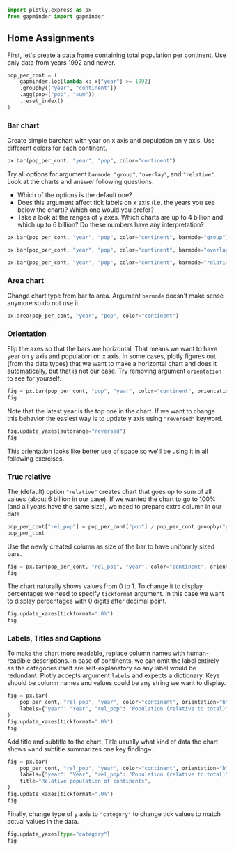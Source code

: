 ```python
import plotly.express as px
from gapminder import gapminder
```

## Home Assignments

First, let's create a data frame containing total population per continent. Use only data from years 1992 and newer. 

```python
pop_per_cont = (
    gapminder.loc[lambda x: x["year"] >= 1992]
    .groupby(["year", "continent"])
    .agg(pop=("pop", "sum"))
    .reset_index()
)
```

### Bar chart

Create simple barchart with year on x axis and population on y axis. Use different colors for each continent.

```python
px.bar(pop_per_cont, "year", "pop", color="continent")
```

Try all options for argument `barmode`: `"group"`, `"overlay"`, and `"relative"`. Look at the charts and answer following questions.

- Which of the options is the default one?
- Does this argument affect tick labels on x axis (i.e. the years you see below the chart)? Which one would you prefer?
- Take a look at the ranges of y axes. Which charts are up to 4 billion and which up to 6 billion? Do these numbers have any interpretation?

```python
px.bar(pop_per_cont, "year", "pop", color="continent", barmode="group")
```

```python
px.bar(pop_per_cont, "year", "pop", color="continent", barmode="overlay")
```

```python
px.bar(pop_per_cont, "year", "pop", color="continent", barmode="relative")
```

### Area chart

Change chart type from bar to area. Argument `barmode` doesn't make sense anymore so do not use it.

```python
px.area(pop_per_cont, "year", "pop", color="continent")
```

### Orientation

Flip the axes so that the bars are horizontal. That means we want to have year on y axis and population on x axis. In some cases, plotly figures out (from tha data types) that we want to make a horizontal chart and does it automatically, but that is not our case. Try removing argument `orientation` to see for yourself.

```python
fig = px.bar(pop_per_cont, "pop", "year", color="continent", orientation="h")
fig
```

Note that the latest year is the top one in the chart. If we want to change this behavior the easiest way is to update y axis using `"reversed"` keyword.

```python
fig.update_yaxes(autorange="reversed")
fig
```

This orientation looks like better use of space so we'll be using it in all following exercises.


### True relative

The (default) option `"relative"` creates chart that goes up to sum of all values (about 6 billion in our case). If we wanted the chart to go to 100% (and all years have the same size), we need to prepare extra column in our data

```python
pop_per_cont["rel_pop"] = pop_per_cont["pop"] / pop_per_cont.groupby("year")["pop"].transform("sum")
pop_per_cont
```

Use the newly created column as size of the bar to have uniformly sized bars.

```python
fig = px.bar(pop_per_cont, "rel_pop", "year", color="continent", orientation="h")
fig
```

The chart naturally shows values from 0 to 1. To change it to display percentages we need to specify `tickformat` argument. In this case we want to display percentages with 0 digits after decimal point.

```python
fig.update_xaxes(tickformat=".0%")
fig
```

### Labels, Titles and Captions

To make the chart more readable, replace column names with human-readible descriptions. In case of continents, we can omit the label entirely as the categories itself are self-explanatory so any label would be redundant. Plotly accepts argument `labels` and expects a dictionary. Keys should be column names and values could be any string we want to display.

```python
fig = px.bar(
    pop_per_cont, "rel_pop", "year", color="continent", orientation="h",
    labels={"year": "Year", "rel_pop": "Population (relative to total)", "continent": ""},
)
fig.update_xaxes(tickformat=".0%")
fig
```

Add title and subtitle to the chart. Title usually what kind of data the chart shows ~and subtitle summarizes one key finding~.

```python
fig = px.bar(
    pop_per_cont, "rel_pop", "year", color="continent", orientation="h",
    labels={"year": "Year", "rel_pop": "Population (relative to total)", "continent": ""},
    title="Relative population of continents",
)
fig.update_xaxes(tickformat=".0%")
fig
```

Finally, change type of y axis to `"category"` to change tick values to match actual values in the data. 

```python
fig.update_yaxes(type="category")
fig
```
